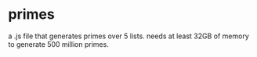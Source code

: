 # primes
a .js file that generates primes over 5 lists. needs at least 32GB of memory to generate 500 million primes.
